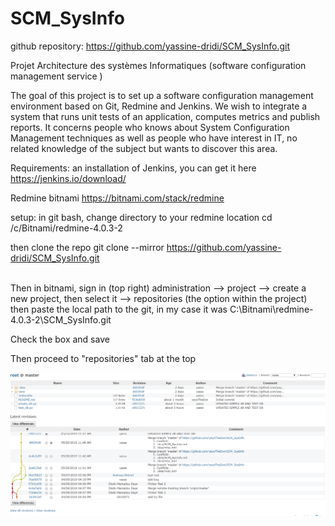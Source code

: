 # SCM_SysInfo
github repository: https://github.com/yassine-dridi/SCM_SysInfo.git

Projet Architecture des systèmes Informatiques (software configuration management service )

The goal of this project is to set up a software configuration management environment based on Git, Redmine and Jenkins. We wish to integrate a system that runs unit tests of an application, computes metrics and publish reports. It concerns people who knows about System Configuration Management techniques as well as people who have interest in IT, no related knowledge of the subject but wants to discover this area.


Requirements: an installation of Jenkins, you can get it here
https://jenkins.io/download/

Redmine bitnami https://bitnami.com/stack/redmine


setup: 
in git bash, change directory to your redmine location
cd /c/Bitnami/redmine-4.0.3-2

then clone the repo
git clone --mirror https://github.com/yassine-dridi/SCM_SysInfo.git
<br>
<br>

Then in bitnami, sign in (top right)
administration --> project --> create a new project, then select it --> repositories (the option within the project)
then paste the local path to the git, in my case it was C:\Bitnami\redmine-4.0.3-2\SCM_SysInfo.git

Check the box and save

Then proceed to "repositories" tab at the top 

![alt text](Capture_redmine.PNG)
